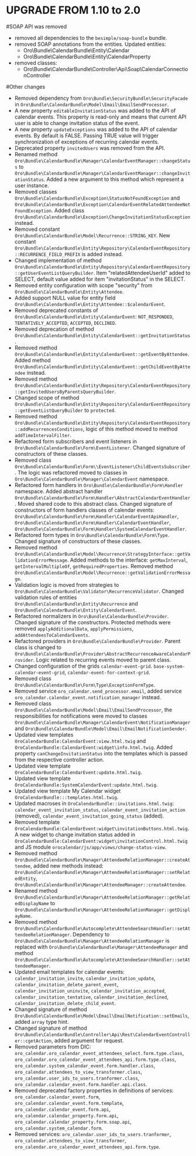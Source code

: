 UPGRADE FROM 1.10 to 2.0
========================

#SOAP API was removed
- removed all dependencies to the `besimple/soap-bundle` bundle. 
- removed SOAP annotations from the entities. Updated entities:
    - Oro\Bundle\CalendarBundle\Entity\Calendar
    - Oro\Bundle\CalendarBundle\Entity\CalendarProperty
- removed classes:
    - Oro\Bundle\CalendarBundle\Controller\Api\Soap\CalendarConnectionController

#Other changes
- Removed dependency from `Oro\Bundle\SecurityBundle\SecurityFacade` in `Oro\Bundle\CalendarBundle\Model\Email\EmailSendProcessor`.
- A new property `editableInvitationStatus` was added to the API of calendar events. This property is read-only and means that current API user is able to change invitation status of the event.
- A new property `updateExceptions` was added to the API of calendar events. By default is FALSE. Passing TRUE value will trigger synchronization of exceptions of recurring calendar events. 
- Deprecated property `invitedUsers` was removed from the API.
- Renamed method `Oro\Bundle\CalendarBundle\Manager\CalendarEventManager::changeStatus` to `Oro\Bundle\CalendarBundle\Manager\CalendarEventManager::changeInvitationStatus`. Added a new argument to this method which represent a user instance.
- Removed classes `Oro\Bundle\CalendarBundle\Exception\StatusNotFoundException` and `Oro\Bundle\CalendarBundle\Exception\CalendarEventRelatedAttendeeNotFoundException`. Added class `Oro\Bundle\CalendarBundle\Exception\ChangeInvitationStatusException` instead.
- Removed constant `Oro\Bundle\CalendarBundle\Model\Recurrence::STRING_KEY`. New constant `Oro\Bundle\CalendarBundle\Entity\Repository\CalendarEventRepository::RECURRENCE_FIELD_PREFIX` is added instead.
- Changed implementation of method `Oro\Bundle\CalendarBundle\Entity\Repository\CalendarEventRepository::getUserEventListQueryBuilder`. Item "relatedAttendeeUserId" added to SELECT, default value added for item "invitationStatus" in the SELECT.
- Removed entity configuration with scope "security" from `Oro\Bundle\CalendarBundle\Entity\Attendee`.
- Added support NULL value for entity field `Oro\Bundle\CalendarBundle\Entity\Attendee::$calendarEvent`.
- Removed deprecated constants of `Oro\Bundle\CalendarBundle\Entity\CalendarEvent`: `NOT_RESPONDED`, `TENTATIVELY_ACCEPTED`, `ACCEPTED`, `DECLINED`.
- Removed deprecation of method `Oro\Bundle\CalendarBundle\Entity\CalendarEvent::getInvitationStatus`.
- Removed method `Oro\Bundle\CalendarBundle\Entity\CalendarEvent::getEventByAttendee`. Added method `Oro\Bundle\CalendarBundle\Entity\CalendarEvent::getChildEventByAttendee` instead.
- Removed method `Oro\Bundle\CalendarBundle\Entity\Repository\CalendarEventRepository::getInvitedUsersByParentsQueryBuilder`.
- Changed scope of method `Oro\Bundle\CalendarBundle\Entity\Repository\CalendarEventRepository::getEventListQueryBuilder` to `protected`.
- Removed method `Oro\Bundle\CalendarBundle\Entity\Repository\CalendarEventRepository::addRecurrencesConditions`, logic of this method moved to method `addTimeIntervalFilter`.
- Refactored form subscribers and event listeners in `Oro\Bundle\CalendarBundle\Form\EventListener`. Changed signature of constructors of these classes.
- Removed class `Oro\Bundle\CalendarBundle\Form\\EventListener\ChildEventsSubscriber`. The logic was refactored moved to classes in `Oro\Bundle\CalendarBundle\Manager\CalendarEvent` namespace.
- Refactored form handlers in `Oro\Bundle\CalendarBundle\Form\Handler` namespace. Added abstract handler `Oro\Bundle\CalendarBundle\Form\Handler\AbstractCalendarEventHandler`. Moved shared code to this abstract class. Changed signature of constructors of form handlers classes of calendar events: `Oro\Bundle\CalendarBundle\Form\Handler\CalendarEventApiHandler`, `Oro\Bundle\CalendarBundle\Form\Handler\CalendarEventHandler`, `Oro\Bundle\CalendarBundle\Form\Handler\SystemCalendarEventHandler`.
- Refactored form types in `Oro\Bundle\CalendarBundle\Form\Type`. Changed signature of constructors of these classes. 
- Removed method `Oro\Bundle\CalendarBundle\Model\Recurrence\StrategyInterface::getValidationErrorMessage`. Added methods to the interface: `getMaxInterval`, `getIntervalMultipleOf`, `getRequiredProperties`. Removed method `Oro\Bundle\CalendarBundle\Model\Recurrence::getValidationErrorMessage`. 
- Validation logic is moved from strategies to `Oro\Bundle\CalendarBundle\Validator\RecurrenceValidator`. Changed validation rules of entities `Oro\Bundle\CalendarBundle\Entity\Recurrence` and `Oro\Bundle\CalendarBundle\Entity\CalendarEvent`.
- Refactored normalizers in `Oro\Bundle\CalendarBundle\Provider`. Changed signature of the constructors. Protected methods were removed `applyAdditionalData`, `applyPermissions`, `addAttendeesToCalendarEvents`.
- Refactored providers in `Oro\Bundle\CalendarBundle\Provider`. Parent class is changed to `Oro\Bundle\CalendarBundle\Provider\AbstractRecurrenceAwareCalendarProvider`. Logic related to recurring events moved to parent class.
- Changed configuration of the grids `calendar-event-grid`. `base-system-calendar-event-grid`, `calendar-event-for-context-grid`.
- Removed class `Oro\Bundle\CalendarBundle\Form\Type\ExceptionFormType`.
- Removed service `oro_calendar.send_processor.email`, added service `oro_calendar.calendar_event.notification_manager` instead.
- Removed class `Oro\Bundle\CalendarBundle\Model\Email\EmailSendProcessor`, the responsibilities for notifications were moved to classes `Oro\Bundle\CalendarBundle\Manager\CalendarEvent\NotificationManager` and `Oro\Bundle\CalendarBundle\Model\Email\EmailNotificationSender`.
- Updated view templates `OroCalendarBundle:CalendarEvent:view.html.twig` and `OroCalendarBundle:CalendarEvent:widget\info.html.twig`. Added property `canChangeInvitationStatus` into the templates which is passed from the respective controller action. 
- Updated view template `OroCalendarBundle:CalendarEvent:update.html.twig`.
- Updated view template `OroCalendarBundle:SystemCalendarEvent:update.html.twig`.
- Updated view template My Calendar widget `OroCalendarBundle:::templates.html.twig`.
- Updated macroses in `OroCalendarBundle::invitations.html.twig`: `calendar_event_invitation_status`, `calendar_event_invitation_action` (removed), `calendar_event_invitation_going_status` (added).
- Removed template `OroCalendarBundle:CalendarEvent:widget\invitationButtons.html.twig`. A new widget to change invitation status added in `OroCalendarBundle:CalendarEvent:widget\invitationControl.html.twig` and JS module `orocalendar/js/app/views/change-status-view`.
- Removed method `Oro\Bundle\CalendarBundle\Manager\AttendeeRelationManager::createAttendee`, added new methods instead: `Oro\Bundle\CalendarBundle\Manager\AttendeeRelationManager::setRelatedEntity`, `Oro\Bundle\CalendarBundle\Manager\AttendeeManager::createAttendee`.
- Renamed method `Oro\Bundle\CalendarBundle\Manager\AttendeeRelationManager::getRelatedDisplayName` to `Oro\Bundle\CalendarBundle\Manager\AttendeeRelationManager::getDisplayName`.
- Removed method `Oro\Bundle\CalendarBundle\Autocomplete\AttendeeSearchHandler::setAttendeeRelationManager`. Dependency to `Oro\Bundle\CalendarBundle\Manager\AttendeeRelationManager` is replaced with `Oro\Bundle\CalendarBundle\Manager\AttendeeManager` and method `Oro\Bundle\CalendarBundle\Autocomplete\AttendeeSearchHandler::setAttendeeManager`.
- Updated email templates for calendar events: `calendar_invitation_invite`, `calendar_invitation_update`, `calendar_invitation_delete_parent_event`, `calendar_invitation_uninvite`, `calendar_invitation_accepted`, `calendar_invitation_tentative`, `calendar_invitation_declined`, `calendar_invitation_delete_child_event`.
- Changed signature of method `Oro\Bundle\CalendarBundle\Model\Email\EmailNotification::setEmails`, added `array` type hint.
- Changed signature of method `Oro\Bundle\CalendarBundle\Controller\Api\Rest\CalendarEventController::cgetAction`, added argument for request.
- Removed parameters from DIC: `oro_calendar.oro_calendar_event_attendees_select.form.type.class`, `oro_calendar.oro_calendar_event_attendees_api.form.type.class`, `oro_calendar.system_calendar_event.form.handler.class`, `oro_calendar.attendees_to_view_transformer.class`, `oro_calendar.user_ids_to_users.tranformer.class`, `oro_calendar.calendar_event.form.handler.api.class`.
- Removed deprecated factory properties in definitions of services: `oro_calendar.calendar_event.form`, `oro_calendar.calendar_event.form.template`, `oro_calendar.calendar_event.form.api`, `oro_calendar.calendar_property.form.api`, `oro_calendar.calendar_property.form.soap.api`, `oro_calendar.system_calendar.form`.
- Removed services: `oro_calendar.user_ids_to_users.tranformer`, `oro_calendar.attendees_to_view_transformer`, `oro_calendar.oro_calendar_event_attendees_api.form.type`.
